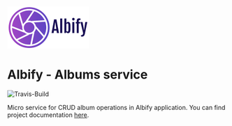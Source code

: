 ![Albify](https://raw.githubusercontent.com/RSOTeam13/documentation/main/resources/logo-dark.png)
# Albify - Albums service

![Travis-Build](https://travis-ci.com/RSOTeam13/albums-service.svg?branch=main) 

Micro service for CRUD album operations in Albify application. You can find project documentation [here](https://github.com/RSOTeam13/documentation).
